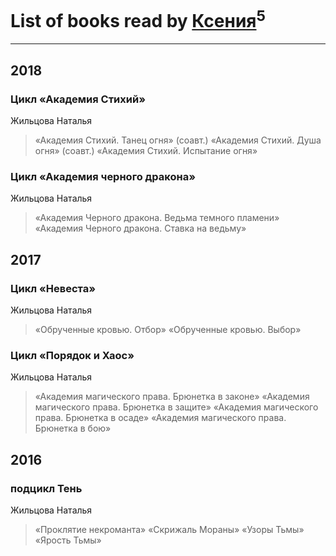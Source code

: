 # List of books read by [Ксения](https://plus.google.com/107312597267727612108)<sup>5</sup>
---

## 2018

### Цикл «Академия Стихий»
Жильцова Наталья
> «Академия Стихий. Танец огня» (соавт.)
> «Академия Стихий. Душа огня» (соавт.)
> «Академия Стихий. Испытание огня»


### Цикл «Академия черного дракона»
Жильцова Наталья
> «Академия Черного дракона. Ведьма темного пламени»
> «Академия Черного дракона. Ставка на ведьму»



## 2017

### Цикл «Невеста»
Жильцова Наталья
> «Обрученные кровью. Отбор»
> «Обрученные кровью. Выбор»


### Цикл «Порядок и Хаос»
Жильцова Наталья
> «Академия магического права. Брюнетка в законе»
> «Академия магического права. Брюнетка в защите»
> «Академия магического права. Брюнетка в осаде»
> «Академия магического права. Брюнетка в бою»



## 2016

### подцикл Тень
Жильцова Наталья
> «Проклятие некроманта»
> «Скрижаль Мораны»
> «Узоры Тьмы»
> «Ярость Тьмы»



